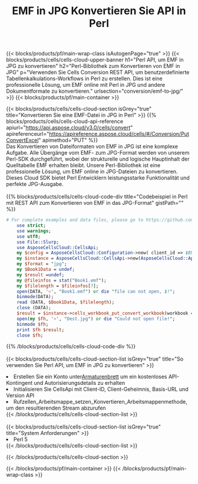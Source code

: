 ﻿---
title:  EMF in JPG Konvertieren Sie API in Perl
description:  Verwenden Sie das Cloud SDK Aspose.Cells für Perl, um eine Datei im EMF-Format in eine JPG-Formatdatei zu konvertieren.
url: /de/perl/conversion/emf-to-jpg/
---
{{< blocks/products/pf/main-wrap-class isAutogenPage="true" >}}
{{< blocks/products/cells/cells-cloud-upper-banner h1="Perl API, um EMF in JPG zu konvertieren" h2="Perl-Bibliothek zum Konvertieren von EMF in JPG" p="Verwenden Sie Cells Conversion REST API, um benutzerdefinierte Tabellenkalkulations-Workflows in Perl zu erstellen. Dies ist eine professionelle Lösung, um EMF online mit Perl in JPG und andere Dokumentformate zu konvertieren." urlsection="conversion/emf-to-jpg/" >}}
{{< blocks/products/pf/main-container >}}

{{< blocks/products/cells/cells-cloud-section isGrey="true" title="Konvertieren Sie eine EMF-Datei in JPG in Perl" >}}
{{% blocks/products/cells/cells-cloud-api-reference apiurl="https://api.aspose.cloud/v3.0/cells/convert" apireferenceurl="https://apireference.aspose.cloud/cells/#/Conversion/PutConvertExcel" apimethod="PUT" %}}
<br/>
Das Konvertieren von Dateiformaten von EMF in JPG ist eine komplexe Aufgabe. Alle Übergänge vom EMF- zum JPG-Format werden von unserem Perl-SDK durchgeführt, wobei der strukturelle und logische Hauptinhalt der Quelltabelle EMF erhalten bleibt. Unsere Perl-Bibliothek ist eine professionelle Lösung, um EMF online in JPG-Dateien zu konvertieren. Dieses Cloud SDK bietet Perl Entwicklern leistungsstarke Funktionalität und perfekte JPG-Ausgabe.
<br/>
<br/>
{{% blocks/products/cells/cells-cloud-code-div title="Codebeispiel in Perl mit REST API zum Konvertieren von EMF in das JPG-Format" gistPath="" %}}
 
```perl
# For complete examples and data files, please go to https://github.com/aspose-cells-cloud/aspose-cells-cloud-perl/
    use strict;
    use warnings;
    use utf8; 
    use File::Slurp;
    use AsposeCellsCloud::CellsApi;
    my $config = AsposeCellsCloud::Configuration->new( client_id => $ENV{'ProductClientId'}, client_secret => $ENV{'ProductClientSecret'});
    my $instance = AsposeCellsCloud::CellsApi->new(AsposeCellsCloud::ApiClient->new( $config));
    my $format = "jpg";
    my $Book1Data = undef;
    my $result =undef;
    my @fileinfos = stat("Book1.emf");
    my $filelength = $fileinfos[7];
    open(DATA, '<', "Book1.emf") or die "file can not open, $!";
    binmode(DATA);
    read (DATA, $Book1Data, $filelength);
    close (DATA); 
    $result = $instance->cells_workbook_put_convert_workbook(workbook => $Book1Data, format => $format);
    open(my $fh, '>', "Dest.jpg") or die "Could not open file!";
    binmode $fh;
    print $fh $result;
    close $fh;
```
 
{{% /blocks/products/cells/cells-cloud-code-div %}}
<br/>
<br/>
{{< blocks/products/cells/cells-cloud-section-list isGrey="true" title="So verwenden Sie Perl API, um EMF in JPG zu konvertieren" >}}
<li> Erstellen Sie ein Konto unter<a href="https://dashboard.aspose.cloud/">Armaturenbrett</a> um ein kostenloses API-Kontingent und Autorisierungsdetails zu erhalten</li>
<li>Initialisieren Sie CellsApi mit Client-ID, Client-Geheimnis, Basis-URL und Version API</li>
<li>Rufzellen_Arbeitsmappe_setzen_Konvertieren_Arbeitsmappenmethode, um den resultierenden Stream abzurufen</li>
{{< /blocks/products/cells/cells-cloud-section-list >}}
<br/>
<br/>
{{< blocks/products/cells/cells-cloud-section-list isGrey="true" title="System Anforderungen" >}}
<li>Perl 5</li>
{{< /blocks/products/cells/cells-cloud-section-list >}}

{{< /blocks/products/cells/cells-cloud-section >}}

{{< /blocks/products/pf/main-container >}}
{{< /blocks/products/pf/main-wrap-class >}}

